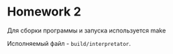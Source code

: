 # Homework 2

Для сборки программы и запуска используется make

Исполняемый файл - `build/interpretator`.